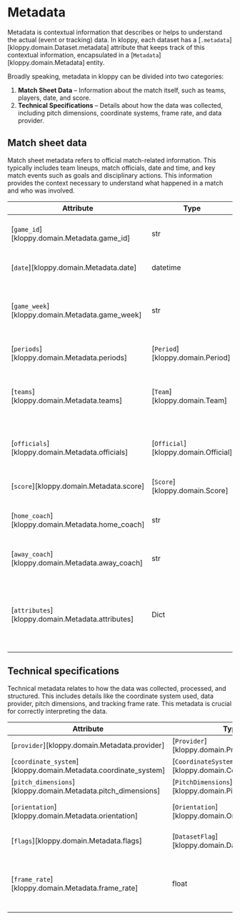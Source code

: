 # Metadata

Metadata is contextual information that describes or helps to understand the actual (event or tracking) data. In kloppy, each dataset has a \[`.metadata`\][kloppy.domain.Dataset.metadata] attribute that keeps track of this contextual information, encapsulated in a \[`Metadata`\][kloppy.domain.Metadata] entity.

Broadly speaking, metadata in kloppy can be divided into two categories:

1. **Match Sheet Data** – Information about the match itself, such as teams, players, date, and score.
1. **Technical Specifications** – Details about how the data was collected, including pitch dimensions, coordinate systems, frame rate, and data provider.

## Match sheet data

Match sheet metadata refers to official match-related information. This typically includes team lineups, match officials, date and time, and key match events such as goals and disciplinary actions. This information provides the context necessary to understand what happened in a match and who was involved.

| **Attribute**                                       | **Type**                               | **Optional** | **Description**                                                             |
| --------------------------------------------------- | -------------------------------------- | ------------ | --------------------------------------------------------------------------- |
| \[`game_id`\][kloppy.domain.Metadata.game_id]       | str                                    | Yes          | Game ID from the data provider.                                             |
| \[`date`\][kloppy.domain.Metadata.date]             | datetime                               | Yes          | Date the match took place.                                                  |
| \[`game_week`\][kloppy.domain.Metadata.game_week]   | str                                    | Yes          | Match day or competition stage (e.g., "8th Finals").                        |
| \[`periods`\][kloppy.domain.Metadata.periods]       | \[`Period`\][kloppy.domain.Period]     | No           | List of match periods.                                                      |
| \[`teams`\][kloppy.domain.Metadata.teams]           | \[`Team`\][kloppy.domain.Team]         | No           | List containing home team and away team metadata.                           |
| \[`officials`\][kloppy.domain.Metadata.officials]   | \[`Official`\][kloppy.domain.Official] | Yes          | List of match officials (i.e., referees).                                   |
| \[`score`\][kloppy.domain.Metadata.score]           | \[`Score`\][kloppy.domain.Score]       | Yes          | Final score of the match.                                                   |
| \[`home_coach`\][kloppy.domain.Metadata.home_coach] | str                                    | Yes          | Name of the home team's coach.                                              |
| \[`away_coach`\][kloppy.domain.Metadata.away_coach] | str                                    | Yes          | Name of the away team's coach.                                              |
| \[`attributes`\][kloppy.domain.Metadata.attributes] | Dict                                   | Yes          | Additional metadata such as stadium, weather, or attendance (if available). |

## Technical specifications

Technical metadata relates to how the data was collected, processed, and structured. This includes details like the coordinate system used, data provider, pitch dimensions, and tracking frame rate. This metadata is crucial for correctly interpreting the data.

| **Attribute**                                                     | **Type**                                               | **Optional** | **Description**                                                                   |
| ----------------------------------------------------------------- | ------------------------------------------------------ | ------------ | --------------------------------------------------------------------------------- |
| \[`provider`\][kloppy.domain.Metadata.provider]                   | \[`Provider`\][kloppy.domain.Provider]                 | No           | The data provider/vendor.                                                         |
| \[`coordinate_system`\][kloppy.domain.Metadata.coordinate_system] | \[`CoordinateSystem`\][kloppy.domain.CoordinateSystem] | No           | The coordinate system used.                                                       |
| \[`pitch_dimensions`\][kloppy.domain.Metadata.pitch_dimensions]   | \[`PitchDimensions`\][kloppy.domain.PitchDimensions]   | No           | Dimensions of the pitch.                                                          |
| \[`orientation`\][kloppy.domain.Metadata.orientation]             | \[`Orientation`\][kloppy.domain.Orientation]           | No           | The attacking direction of each team.                                             |
| \[`flags`\][kloppy.domain.Metadata.flags]                         | \[`DatasetFlag`\][kloppy.domain.DatasetFlag]           | No           | Flags describing what optional data is available.                                 |
| \[`frame_rate`\][kloppy.domain.Metadata.frame_rate]               | float                                                  | Yes          | The frame rate (in Hertz) at which the data was recorded. Only for tracking data. |
